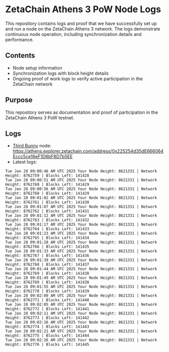 # ZetaChain Athens 3 PoW Node Logs
This repository contains logs and proof that we have successfully set up and run a node on the ZetaChain Athens 3 network. The logs demonstrate continuous node operation, including synchronization details and performance.

## Contents
- Node setup information
- Synchronization logs with block height details
- Ongoing proof of work logs to verify active participation in the ZetaChain network

## Purpose
This repository serves as documentation and proof of participation in the ZetaChain Athens 3 PoW testnet.

## Logs

- [Third Bunny](https://thirdbunny.xyz/) node: https://athens.explorer.zetachain.com/address/0x225254d35dE666064Eccc5ce16eF1D8bF8D7b5EE
- Latest logs:
```
Tue Jan 28 09:00:46 AM UTC 2025 Your Node Height: 8621331 | Network Height: 8762759 | Blocks Left: 141428
Tue Jan 28 09:00:51 AM UTC 2025 Your Node Height: 8621331 | Network Height: 8762760 | Blocks Left: 141429
Tue Jan 28 09:00:56 AM UTC 2025 Your Node Height: 8621331 | Network Height: 8762760 | Blocks Left: 141429
Tue Jan 28 09:01:02 AM UTC 2025 Your Node Height: 8621331 | Network Height: 8762761 | Blocks Left: 141430
Tue Jan 28 09:01:07 AM UTC 2025 Your Node Height: 8621331 | Network Height: 8762762 | Blocks Left: 141431
Tue Jan 28 09:01:12 AM UTC 2025 Your Node Height: 8621331 | Network Height: 8762763 | Blocks Left: 141432
Tue Jan 28 09:01:17 AM UTC 2025 Your Node Height: 8621331 | Network Height: 8762764 | Blocks Left: 141433
Tue Jan 28 09:01:23 AM UTC 2025 Your Node Height: 8621331 | Network Height: 8762765 | Blocks Left: 141434
Tue Jan 28 09:01:28 AM UTC 2025 Your Node Height: 8621331 | Network Height: 8762766 | Blocks Left: 141435
Tue Jan 28 09:01:33 AM UTC 2025 Your Node Height: 8621331 | Network Height: 8762767 | Blocks Left: 141436
Tue Jan 28 09:01:39 AM UTC 2025 Your Node Height: 8621331 | Network Height: 8762768 | Blocks Left: 141437
Tue Jan 28 09:01:44 AM UTC 2025 Your Node Height: 8621331 | Network Height: 8762769 | Blocks Left: 141438
Tue Jan 28 09:01:49 AM UTC 2025 Your Node Height: 8621331 | Network Height: 8762769 | Blocks Left: 141438
Tue Jan 28 09:01:55 AM UTC 2025 Your Node Height: 8621331 | Network Height: 8762770 | Blocks Left: 141439
Tue Jan 28 09:02:00 AM UTC 2025 Your Node Height: 8621331 | Network Height: 8762771 | Blocks Left: 141440
Tue Jan 28 09:02:05 AM UTC 2025 Your Node Height: 8621331 | Network Height: 8762772 | Blocks Left: 141441
Tue Jan 28 09:02:11 AM UTC 2025 Your Node Height: 8621331 | Network Height: 8762773 | Blocks Left: 141442
Tue Jan 28 09:02:16 AM UTC 2025 Your Node Height: 8621331 | Network Height: 8762774 | Blocks Left: 141443
Tue Jan 28 09:02:21 AM UTC 2025 Your Node Height: 8621331 | Network Height: 8762775 | Blocks Left: 141444
Tue Jan 28 09:02:26 AM UTC 2025 Your Node Height: 8621331 | Network Height: 8762776 | Blocks Left: 141445
```
